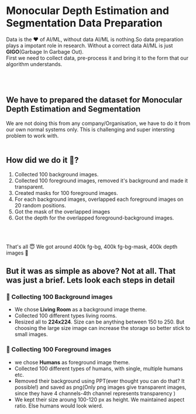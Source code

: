 # **Monocular Depth Estimation and Segmentation Data Preparation** 

 Data is the :heart: of AI/ML, without data AI/ML is nothing.So data preparation plays a impotant role in research. Without a correct data
 AI/ML is just **GIGO**(Garbage In Garbage Out).
 <br/>
 First we need to collect data, pre-process it and bring it to the form that our algorithm understands.
 
 <br/>
 <br/>
 
 ## We have to prepared the dataset for **Monocular Depth Estimation and Segmentation**
 
  We are not doing this from any company/Organisation, we have to do it from our own normal systems only. This is challenging and 
  super intersting problem to work with.
  <br/>
  <br/>
  
  ## **How did we do it :thinking:?**
  
  1. Collected 100 background images.
  2. Collected 100 foreground images, removed it's background and made it transparent.
  3. Created masks for 100 foreground images.
  3. For each background images, overlapped each foreground images on 20 random positions.
  4. Got the mask of the overlapped images
  5. Got the depth for the overlapped foreground-background images.
  
  <br/>
  <br/>
    
   That's all :innocent: We got around  400k fg-bg, 400k fg-bg-mask, 400k depth images :hugs:
    
   ## But it was as simple as above? Not at all. That was just a brief. Lets look each steps in detail
    
   ### **:small_orange_diamond: Collecting 100 Background images** 
    
   * We chose **Living Room** as a background image theme.
   * Collected 100 different types living rooms.
   * Resized all to **224x224**. Size can be anything between 150 to 250. But choosing the large size image can increase the storage
             so better stick to small images.
             
  ### **:small_orange_diamond:  Collecting 100 Foreground images**
            
   * we chose **Humans** as foreground image theme.
   * Collected 100 different types of humans, with single, multiple humans etc.
   * Removed their background using PPT(ever thought you can do that? It possible!) and saved as png(Only png images give transparent images, since they have 4 channels-4th channel represents transparency )
   * We kept their size aroung 100-120 px as height. We maintained aspect ratio. Else humans would look wierd.
    
  



 
 
 
 
